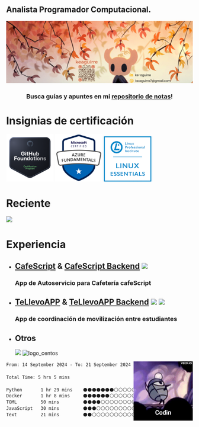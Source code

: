 <h2> Analista Programador Computacional.</h2>
<img src="./icons/keaguirre_Banner.png">
<!-- <div style="margin-left: 20%;"> -->
	<!--<img align="right" height="160" width="160" src="https://raw.githubusercontent.com/keaguirre/keaguirre/main/icons/hk-codin.gif">-->

<h3 align=center>Busca guías y apuntes en mi <a href="https://github.com/keaguirre/Notebook">repositorio de notas</a>!</h3>
<h1>Insignias de certificación</h1>
 <a href="https://www.credly.com/badges/f6fadca9-4118-4900-9fde-e6b8ce0acb66/public_url" target="_blank"><img src="icons/ghFoundations.png" alt="gh_foundations_logo" width="128"></a>
 <a href="https://learn.microsoft.com/es-mx/users/keaguirre/credentials/4aab756c5eb98ee0?ref=https%3A%2F%2F" target="_blank"><img src="icons/az900.png" alt="az900_logo" width="128"></a>
 <a href="https://cs.lpi.org/caf/Xamman/certification/verify/LPI000590520/3bnv3x7jd6" target="_blank"><img src="icons/lpi-essentials.png" alt="az900_logo" width="128"></a>
 
<h1>Reciente</h1>
			<img src="https://skillicons.dev/icons?i=azure,aws,githubactions,terraform,bots,"/>
<h1>Experiencia</h1>
<ul>
	<li>
		<h2>	
			<a href="https://github.com/keaguirre/cafeScript">CafeScript</a> & 
		    	<a href="https://github.com/keaguirre/cafeScript-Backend">CafeScript Backend</a>
			<img height="38px" src="https://skillicons.dev/icons?i=html,css,js,ts,angular,tailwind,py,django,postgres,electron"/>
		</h2>
		<h3>App de Autoservicio para Cafetería cafeScript</h3>
	</li>
	<li>
		<h2>	
			<a href="https://github.com/keaguirre/teLlevoApp">TeLlevoAPP</a> & 
		    	<a href="https://github.com/keaguirre/teLlevoAPP-Backend">TeLlevoAPP Backend</a>
			<img height="38px" src="https://skillicons.dev/icons?i=html,css,js,ts,angular,tailwind,py,django,postgres"/>
			<img src="https://img.icons8.com/color/38/null/ionic.png"/>
		</h2>
		<h3>App de coordinación de movilización entre estudiantes</h3>
	</li>
	<li>
		<h2>Otros</h2>
		<img src="https://skillicons.dev/icons?i=git,github,java,docker,bash,debian,ubuntu,redhat"/>
		<img src="https://img.icons8.com/color/48/000000/centos.png" alt="logo_centos">
	</li>
</ul>
<img align="right" height="160" width="160" src="https://raw.githubusercontent.com/keaguirre/keaguirre/main/icons/hk-codin.gif">

<!--START_SECTION:waka-->

```txt
From: 14 September 2024 - To: 21 September 2024

Total Time: 5 hrs 5 mins

Python       1 hr 29 mins    ⚫⚫⚫⚫⚫⚫⚫⚪⚪⚪⚪⚪⚪⚪⚪⚪⚪⚪⚪⚪⚪⚪⚪⚪⚪   29.31 %
Docker       1 hr 8 mins     ⚫⚫⚫⚫⚫⚫⚪⚪⚪⚪⚪⚪⚪⚪⚪⚪⚪⚪⚪⚪⚪⚪⚪⚪⚪   22.41 %
TOML         50 mins         ⚫⚫⚫⚫⚪⚪⚪⚪⚪⚪⚪⚪⚪⚪⚪⚪⚪⚪⚪⚪⚪⚪⚪⚪⚪   16.70 %
JavaScript   30 mins         ⚫⚫⚫⚪⚪⚪⚪⚪⚪⚪⚪⚪⚪⚪⚪⚪⚪⚪⚪⚪⚪⚪⚪⚪⚪   10.07 %
Text         21 mins         ⚫⚫⚪⚪⚪⚪⚪⚪⚪⚪⚪⚪⚪⚪⚪⚪⚪⚪⚪⚪⚪⚪⚪⚪⚪   07.20 %
```

<!--END_SECTION:waka-->
